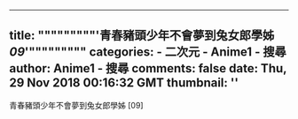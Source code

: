 
---
title: """""""""'青春豬頭少年不會夢到兔女郎學姊 _09_'"""""""""
categories: 
    - 二次元
    - Anime1 - 搜尋
author: Anime1 - 搜尋
comments: false
date: Thu, 29 Nov 2018 00:16:32 GMT
thumbnail: ''
---

<div>   
青春豬頭少年不會夢到兔女郎學姊 [09]  
</div>
            
